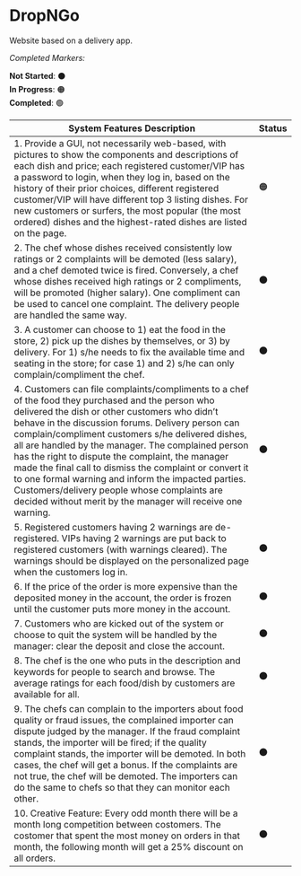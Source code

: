 # DropNGo
Website based on a delivery app.

_Completed Markers:_  

**Not Started**: ⚫  
**In Progress**: 🟠  
**Completed**:   🟢  

System Features Description | Status  
----------- | ---------
1. Provide a GUI, not necessarily web-based, with pictures to show the components and descriptions of each dish and price; each registered customer/VIP has a password to login, when they log in, based on the history of their prior choices, different registered customer/VIP will have different top 3 listing dishes. For new customers or surfers, the most popular (the most ordered) dishes and the highest-rated dishes are listed on the page.   | 🟠 
2. The chef whose dishes received consistently low ratings or 2 complaints will be demoted (less salary), and a chef demoted twice is fired. Conversely, a chef whose dishes received high ratings or 2 compliments, will be promoted (higher salary). One compliment can be used to cancel one complaint. The delivery people are handled the same way.  | ⚫
3. A customer can choose to 1) eat the food in the store, 2) pick up the dishes by themselves, or 3) by delivery. For 1) s/he needs to fix the available time and seating in the store; for case 1) and 2) s/he can only complain/compliment the chef.  | ⚫
4. Customers can file complaints/compliments to a chef of the food they purchased and the person who delivered the dish or other customers who didn’t behave in the discussion forums. Delivery person can complain/compliment customers s/he delivered dishes, all are handled by the manager. The complained person has the right to dispute the complaint, the manager made the final call to dismiss the complaint or convert it to one formal warning and inform the impacted parties. Customers/delivery people whose complaints are decided without merit by the manager will receive one warning. | ⚫
5. Registered customers having 2 warnings are de-registered. VIPs having 2 warnings are put back to registered customers (with warnings cleared). The warnings should be displayed on the personalized page when the customers log in. | ⚫
6. If the price of the order is more expensive than the deposited money in the account, the order is frozen until the customer puts more money in the account. | ⚫
7. Customers who are kicked out of the system or choose to quit the system will be handled by the manager: clear the deposit and close the account. | ⚫
8. The chef is the one who puts in the description and keywords for people to search and browse. The average ratings for each food/dish by customers are available for all.  | ⚫
9. The chefs can complain to the importers about food quality or fraud issues, the complained importer can dispute judged by the manager. If the fraud complaint stands, the importer will be fired; if the quality complaint stands, the importer will be demoted. In both cases, the chef will get a bonus. If the complaints are not true, the chef will be demoted. The importers can do the same to chefs so that they can monitor each other. | ⚫
10. Creative Feature: Every odd month there will be a month long competition between costomers. The costomer that spent the most money on orders in that month, the following month will get a 25% discount on all orders. | ⚫
